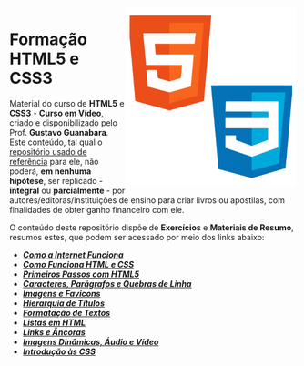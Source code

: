 <img src="imagens/html_css.png" align="right" width="300">

# Formação HTML5 e CSS3

Material do curso de **HTML5** e **CSS3** - **Curso em Vídeo**, criado e disponibilizado pelo Prof. **Gustavo Guanabara**. 
Este conteúdo, tal qual o [repositório usado de referência](https://github.com/gustavoguanabara/html-css) para ele, 
não poderá, **em nenhuma hipótese**, ser replicado - **integral** ou **parcialmente** - por autores/editoras/instituições de ensino para criar livros ou apostilas,
com finalidades de obter ganho financeiro com ele.

O conteúdo deste repositório dispõe de **Exercícios** e **Materiais de Resumo**, resumos estes, que podem ser acessado por meio dos links abaixo:

* [***Como a Internet Funciona***](https://arthursobreira.notion.site/Como-a-Internet-Funciona-bb4d4ceda77d4ebe9fba0e99cde70351)
* [***Como Funciona HTML e CSS***](https://arthursobreira.notion.site/Como-Funciona-HTML-e-CSS-93015c5e15f74c6c84f0ef0f155aa839)
* [***Primeiros Passos com HTML5***](https://arthursobreira.notion.site/Primeiros-Passos-com-HTML5-e3e75585913d4db9aae383c79781c8dc)
* [***Caracteres, Parágrafos e Quebras de Linha***](https://arthursobreira.notion.site/Caracteres-Par-grafos-e-Quebras-de-Linha-f0c3e534b4ed4905b02d278e5af78dcc)
* [***Imagens e Favicons***](https://arthursobreira.notion.site/Imagens-e-Favicons-1a629a13af364c7f9fc09b025862208d)
* [***Hierarquia de Títulos***](https://arthursobreira.notion.site/Hierarquia-de-T-tulos-ced8bc2f97ac4cd1a93efe3911be8b7a)
* [***Formatação de Textos***](https://arthursobreira.notion.site/Formata-o-de-Textos-7421cf46a74844f9a6971272839570be)
* [***Listas em HTML***](https://arthursobreira.notion.site/Listas-em-HTML5-a9516bf06175486bb26f2e801ad4714b)
* [***Links e Âncoras***](https://arthursobreira.notion.site/Links-e-ncoras-5c0620a69c574f1a9ecf557ce6fca90d)
* [***Imagens Dinâmicas, Áudio e Vídeo***](https://arthursobreira.notion.site/Imagens-Din-micas-udio-e-V-deo-f5904a0c26b345f8b1585bb021efecc6)
* [***Introdução às CSS***](https://arthursobreira.notion.site/Introdu-o-s-CSS-2cbf55438fd44766af52b478c1363930)

